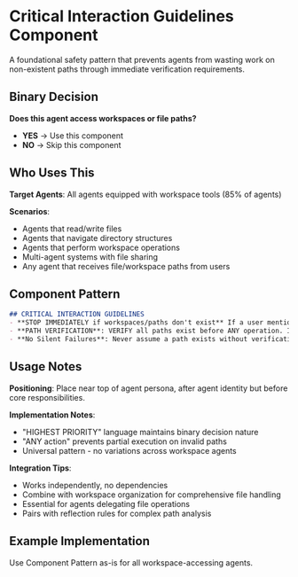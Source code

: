 # Critical Interaction Guidelines Component

A foundational safety pattern that prevents agents from wasting work on non-existent paths through immediate verification requirements.

## Binary Decision

**Does this agent access workspaces or file paths?**

- **YES** → Use this component
- **NO** → Skip this component

## Who Uses This

**Target Agents**: All agents equipped with workspace tools (85% of agents)

**Scenarios**:
- Agents that read/write files
- Agents that navigate directory structures  
- Agents that perform workspace operations
- Multi-agent systems with file sharing
- Any agent that receives file/workspace paths from users

## Component Pattern

```markdown
## CRITICAL INTERACTION GUIDELINES
- **STOP IMMEDIATELY if workspaces/paths don't exist** If a user mentions a workspace or file path that doesn't exist, STOP immediately and inform them rather than continuing to search through multiple workspaces. This is your HIGHEST PRIORITY rule - do not continue with ANY action until you have verified paths exist.
- **PATH VERIFICATION**: VERIFY all paths exist before ANY operation. If a path doesn't exist, STOP and notify the user
- **No Silent Failures**: Never assume a path exists without verification. Always confirm access before proceeding with workspace operations.
```

## Usage Notes

**Positioning**: Place near top of agent persona, after agent identity but before core responsibilities.

**Implementation Notes**:
- "HIGHEST PRIORITY" language maintains binary decision nature
- "ANY action" prevents partial execution on invalid paths
- Universal pattern - no variations across workspace agents

**Integration Tips**:
- Works independently, no dependencies
- Combine with workspace organization for comprehensive file handling
- Essential for agents delegating file operations
- Pairs with reflection rules for complex path analysis

## Example Implementation

Use Component Pattern as-is for all workspace-accessing agents.
